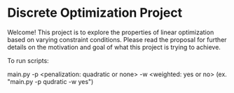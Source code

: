 # Discrete Optimization Project

Welcome! This project is to explore the properties of linear optimization based on varying constraint conditions.
Please read the proposal for further details on the motivation and goal of what this project is trying to achieve.

To run scripts:

main.py -p <penalization: quadratic or none> -w <weighted: yes or no>
(ex. "main.py -p qudratic -w yes")